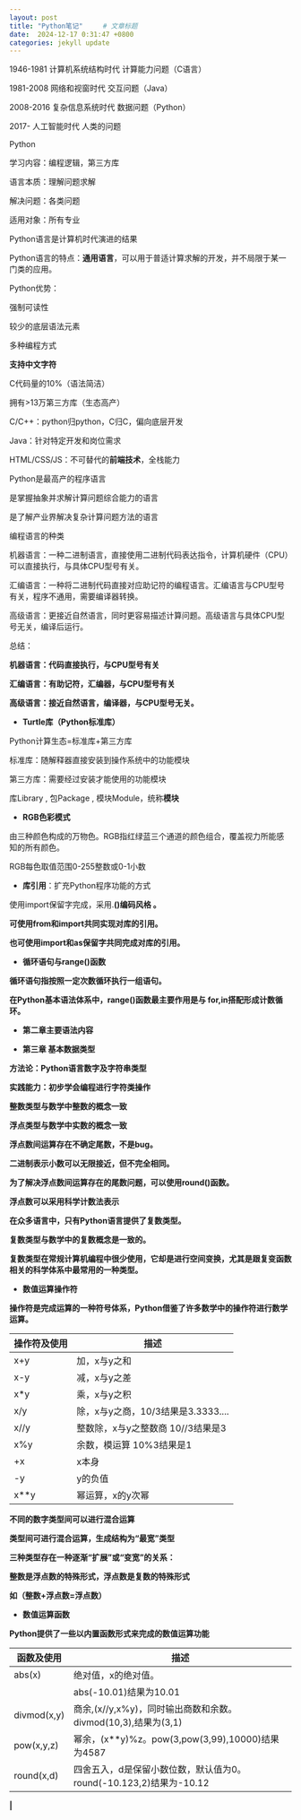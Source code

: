 ```yaml
---
layout: post
title: "Python笔记"     # 文章标题
date:  2024-12-17 0:31:47 +0800
categories: jekyll update
---
```



1946-1981 计算机系统结构时代 计算能力问题（C语言）

1981-2008 网络和视窗时代 交互问题（Java）

2008-2016 复杂信息系统时代 数据问题（Python）

2017-     人工智能时代 人类的问题



Python

学习内容：编程逻辑，第三方库

语言本质：理解问题求解

解决问题：各类问题

适用对象：所有专业

Python语言是计算机时代演进的结果



Python语言的特点：**通用语言**，可以用于普适计算求解的开发，并不局限于某一门类的应用。

Python优势：

强制可读性

较少的底层语法元素

多种编程方式

**支持中文字符**

C代码量的10%（语法简洁）

拥有>13万第三方库（生态高产）



C/C++：python归python，C归C，偏向底层开发

Java：针对特定开发和岗位需求

HTML/CSS/JS：不可替代的**前端技术**，全栈能力



Python是最高产的程序语言

是掌握抽象并求解计算问题综合能力的语言

是了解产业界解决复杂计算问题方法的语言



编程语言的种类

机器语言：一种二进制语言，直接使用二进制代码表达指令，计算机硬件（CPU）可以直接执行，与具体CPU型号有关。

汇编语言：一种将二进制代码直接对应助记符的编程语言。汇编语言与CPU型号有关，程序不通用，需要编译器转换。

高级语言：更接近自然语言，同时更容易描述计算问题。高级语言与具体CPU型号无关，编译后运行。

总结：

**机器语言：代码直接执行，与CPU型号有关**

**汇编语言：有助记符，汇编器，与CPU型号有关**

**高级语言：接近自然语言，编译器，与CPU型号无关。**



- **Turtle库（Python标准库）**

Python计算生态=标准库+第三方库

标准库：随解释器直接安装到操作系统中的功能模块

第三方库：需要经过安装才能使用的功能模块

库Library , 包Package , 模块Module，统称**模块**



- **RGB色彩模式**

由三种颜色构成的万物色。RGB指红绿蓝三个通道的颜色组合，覆盖视力所能感知的所有颜色。

RGB每色取值范围0-255整数或0-1小数



- **库引用**：扩充Python程序功能的方式

使用import保留字完成，采用<a>.<b>()编码风格 。

可使用from和import共同实现对库的引用。

 

也可使用import和as保留字共同完成对库的引用。





- **循环语句与range()函数**

循环语句指按照一定次数循环执行一组语句。

在Python基本语法体系中，range()函数最主要作用是与 for,in搭配形成计数循环。



- **第二章主要语法内容**

 



- **第三章 基本数据类型**

方法论：Python语言数字及字符串类型

实践能力：初步学会编程进行字符类操作

**整数类型**与数学中整数的概念一致

 

**浮点类型**与数学中实数的概念一致

 

浮点数间运算存在不确定尾数，不是bug。

二进制表示小数可以无限接近，但不完全相同。

为了解决浮点数间运算存在的尾数问题，可以使用round()函数。

 

浮点数可以采用科学计数法表示

 



在众多语言中，只有Python语言提供了**复数类型。**

复数类型与数学中的复数概念是一致的。

复数类型在常规计算机编程中很少使用，它却是进行空间变换，尤其是跟复变函数相关的科学体系中最常用的一种类型。

- **数值运算操作符**

操作符是完成运算的一种符号体系，Python借鉴了许多数学中的操作符进行数学运算。

| 操作符及使用 |     描述      |
| ---- | ---- |
| x+y | 加，x与y之和 |
| x-y | 减，x与y之差 |
| x*y | 乘，x与y之积 |
| x/y | 除，x与y之商，10/3结果是3.3333.... |
| x//y | 整数除，x与y之整数商 10//3结果是3 |
| x%y | 余数，模运算 10%3结果是1 |
| +x | x本身 |
| -y | y的负值 |
| x**y | 幂运算，x的y次幂 |






不同的数字类型间可以进行混合运算

类型间可进行混合运算，生成结构为“最宽”类型

三种类型存在一种逐渐“扩展”或“变宽”的关系：

整数是浮点数的特殊形式，浮点数是复数的特殊形式

如（整数+浮点数=浮点数）

- **数值运算函数**

Python提供了一些以内置函数形式来完成的数值运算功能

| 函数及使用 |   描述   |
| ---- | ---- |
| abs(x) | 绝对值，x的绝对值。|
|         | abs(-10.01)结果为10.01 |
| divmod(x,y) | 商余,(x//y,x%y)，同时输出商数和余数。divmod(10,3),结果为(3,1) |
| pow(x,y,z) | 幂余，(x**y)%z。pow(3,pow(3,99),10000)结果为4587 |
| round(x,d) |四舍五入，d是保留小数位数，默认值为0。round(-10.123,2)结果为-10.12 |
|



